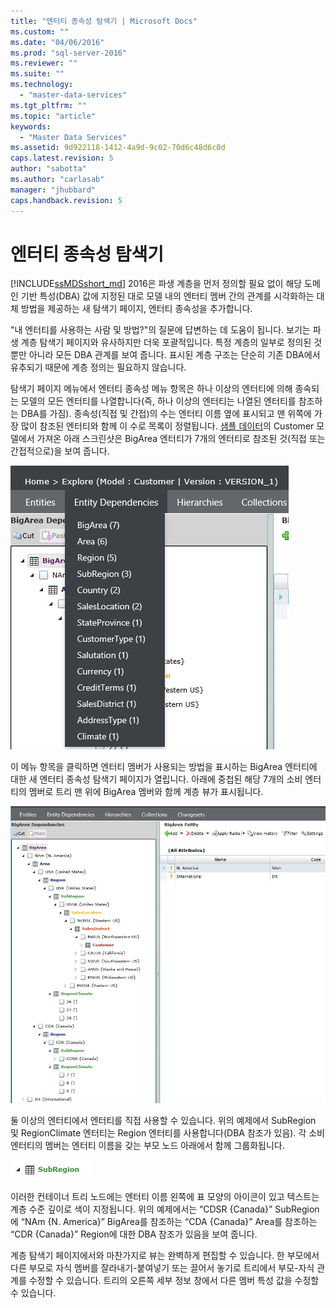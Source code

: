 ```yaml
---
title: "엔터티 종속성 탐색기 | Microsoft Docs"
ms.custom: ""
ms.date: "04/06/2016"
ms.prod: "sql-server-2016"
ms.reviewer: ""
ms.suite: ""
ms.technology: 
  - "master-data-services"
ms.tgt_pltfrm: ""
ms.topic: "article"
keywords: 
  - "Master Data Services"
ms.assetid: 9d922118-1412-4a9d-9c02-70d6c48d6c0d
caps.latest.revision: 5
author: "sabotta"
ms.author: "carlasab"
manager: "jhubbard"
caps.handback.revision: 5
---
```

# 엔터티 종속성 탐색기
  
[!INCLUDE[ssMDSshort_md](../includes/ssmdsshort-md.md)] 2016은 파생 계층을 먼저 정의할 필요 없이 해당 도메인 기반 특성(DBA) 값에 지정된 대로 모델 내의 엔터티 멤버 간의 관계를 시각화하는 대체 방법을 제공하는 새 탐색기 페이지, 엔터티 종속성을 추가합니다.   
  
"내 엔터티를 사용하는 사람 및 방법?"의 질문에 답변하는 데 도움이 됩니다. 보기는 파생 계층 탐색기 페이지와 유사하지만 더욱 포괄적입니다. 특정 계층의 일부로 정의된 것 뿐만 아니라 모든 DBA 관계를 보여 줍니다. 표시된 계층 구조는 단순히 기존 DBA에서 유추되기 때문에 계층 정의는 필요하지 않습니다.  
  
탐색기 페이지 메뉴에서 엔터티 종속성 메뉴 항목은 하나 이상의 엔터티에 의해 종속되는 모델의 모든 엔터티를 나열합니다(즉, 하나 이상의 엔터티는 나열된 엔터티를 참조하는 DBA를 가짐). 종속성(직접 및 간접)의 수는 엔터티 이름 옆에 표시되고 맨 위쪽에 가장 많이 참조된 엔터티와 함께 이 수로 목록이 정렬됩니다. [샘플 데이터](https://msdn.microsoft.com/library/master-data-services-sample.aspx)의 Customer 모델에서 가져온 아래 스크린샷은 BigArea 엔터티가 7개의 엔터티로 참조된 것(직접 또는 간접적으로)을 보여 줍니다.  
  
![MDS_EntityDependencies_Menu.jpg](../master-data-services/media/mds-entitydependencies-menu-jpg.jpg)  
    
이 메뉴 항목을 클릭하면 엔터티 멤버가 사용되는 방법을 표시하는 BigArea 엔터티에 대한 새 엔터티 종속성 탐색기 페이지가 열립니다. 아래에 중첩된 해당 7개의 소비 엔터티의 멤버로 트리 맨 위에 BigArea 멤버와 함께 계층 뷰가 표시됩니다.  
  
![MDS_EntityDependencies_Tree.jpg](../master-data-services/media/mds-entitydependencies-tree-jpg.jpg)  
    
둘 이상의 엔터티에서 엔터티를 직접 사용할 수 있습니다. 위의 예제에서 SubRegion 및 RegionClimate 엔터티는 Region 엔터티를 사용합니다(DBA 참조가 있음). 각 소비 엔터티의 멤버는 엔터티 이름을 갖는 부모 노드 아래에서 함께 그룹화됩니다.   
  
![MDS_EntityDependencies_Entity_Node.jpg](../master-data-services/media/mds-entitydependencies-entity-node-jpg.jpg)  
  
이러한 컨테이너 트리 노드에는 엔터티 이름 왼쪽에 표 모양의 아이콘이 있고 텍스트는 계층 수준 깊이로 색이 지정됩니다. 위의 예제에서는 “CDSR {Canada}” SubRegion에 “NAm {N. America}” BigArea를 참조하는 “CDA {Canada}” Area를 참조하는 “CDR {Canada}” Region에 대한 DBA 참조가 있음을 보여 줍니다.  
  
계층 탐색기 페이지에서와 마찬가지로 뷰는 완벽하게 편집할 수 있습니다. 한 부모에서 다른 부모로 자식 멤버를 잘라내기-붙여넣기 또는 끌어서 놓기로 트리에서 부모-자식 관계를 수정할 수 있습니다. 트리의 오른쪽 세부 정보 창에서 다른 멤버 특성 값을 수정할 수 있습니다.   
  
  
  
  
